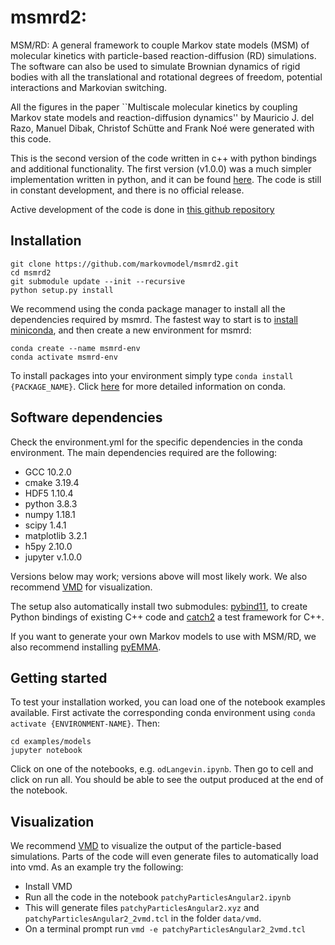 # msmrd2:
MSM/RD: A general framework to couple Markov state models (MSM) of molecular kinetics with particle-based reaction-diffusion (RD) simulations. The software can also be used to simulate Brownian dynamics of rigid bodies with all the translational and rotational degrees of freedom, potential interactions and Markovian switching. 

All the figures in the paper ``Multiscale molecular kinetics by coupling Markov state models and reaction-diffusion dynamics'' by Mauricio J. del Razo, Manuel Dibak, Christof Schütte and Frank Noé were generated with this code.

This is the second version of the code written in c++ with python bindings and additional functionality. The first version (v1.0.0) was a much simpler implementation written in python, and it can be found [here](https://github.com/markovmodel/msmrd). The code is still in constant development, and there is no official release.

Active development of the code is done in [this github repository](https://github.com/maojrs/msmrd)

## Installation
```
git clone https://github.com/markovmodel/msmrd2.git
cd msmrd2
git submodule update --init --recursive
python setup.py install

```
We recommend using the conda package manager to install all the dependencies required by msmrd. The fastest way to start is to [install miniconda](https://conda.io/projects/conda/en/latest/user-guide/install/index.html), and then create a new environment for msmrd:

```
conda create --name msmrd-env
conda activate msmrd-env 
```

To install packages into your environment simply type `conda install {PACKAGE_NAME}`. Click [here](https://conda.io/projects/conda/en/latest/index.html) for more detailed information on conda. 

## Software dependencies 
Check the environment.yml for the specific dependencies in the conda environment. The main dependencies required are the following:
- GCC 10.2.0
- cmake 3.19.4
- HDF5 1.10.4
- python 3.8.3
- numpy 1.18.1
- scipy 1.4.1
- matplotlib 3.2.1
- h5py 2.10.0
- jupyter v.1.0.0

Versions below may work; versions above will most likely work. We also recommend [VMD](http://www.ks.uiuc.edu/Research/vmd/) for visualization. 

The setup also automatically install two submodules: [pybind11](https://github.com/pybind/pybind11), to create Python bindings of existing C++ code and [catch2](https://github.com/catchorg/Catch2/tree/v2.x) a test framework for C++.

If you want to generate your own Markov models to use with MSM/RD, we also recommend installing [pyEMMA](http://emma-project.org/latest/).


## Getting started
To test your installation worked, you can load one of the notebook examples available. First activate the corresponding conda environment using `conda activate {ENVIRONMENT-NAME}`. Then:
```
cd examples/models
jupyter notebook
```
Click on one of the notebooks, e.g. `odLangevin.ipynb`. Then go to cell and click on run all. You should be able to see the output produced at the end of the notebook.

## Visualization
We recommend [VMD](http://www.ks.uiuc.edu/Research/vmd/) to visualize the output of the particle-based simulations. Parts of the code will even generate files to automatically load into vmd. As an example try the following:
- Install VMD
- Run all the code in the notebook `patchyParticlesAngular2.ipynb`
- This will generate files `patchyParticlesAngular2.xyz`  and `patchyParticlesAngular2_2vmd.tcl` in the folder `data/vmd`.
- On a terminal prompt run `vmd -e patchyParticlesAngular2_2vmd.tcl`

